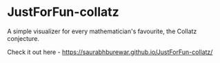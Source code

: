 # JustForFun-collatz

A simple visualizer for every mathematician's favourite, the Collatz conjecture.

Check it out here - https://saurabhburewar.github.io/JustForFun-collatz/
